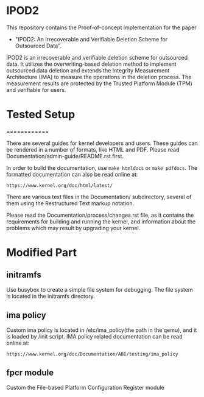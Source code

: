 # IPOD2

This repository contains the Proof-of-concept implementation for the paper  
* "IPOD2: An Irrecoverable and Verifiable Deletion Scheme for Outsourced Data".
  
IPOD2 is an irrecoverable and verifiable deletion scheme for outsourced data. It utilizes the overwriting-based deletion method to implement outsourced data deletion and extends the Integrity Measurement Architecture (IMA) to measure the operations in the deletion process. The measurement results are protected by the Trusted Platform Module (TPM) and verifiable for users. 

# Tested Setup
============

There are several guides for kernel developers and users. These guides can be rendered in a number of formats, like HTML and PDF. Please read Documentation/admin-guide/README.rst first.

In order to build the documentation, use ``make htmldocs`` or ``make pdfdocs``.  The formatted documentation can also be read online at:

    https://www.kernel.org/doc/html/latest/

There are various text files in the Documentation/ subdirectory, several of them using the Restructured Text markup notation.

Please read the Documentation/process/changes.rst file, as it contains the requirements for building and running the kernel, and information about the problems which may result by upgrading your kernel.


Modified Part
============

initramfs
------------
Use busybox to create a simple file system for debugging. The file system is located in the initramfs directory.

ima policy
------------
Custom ima policy is located in /etc/ima_policy(the path in the qemu), and it is loaded by /init script. IMA policy related documentation can be read online at:

    https://www.kernel.org/doc/Documentation/ABI/testing/ima_policy

fpcr module
------------
Custom the File-based Platform Configuration Register module
